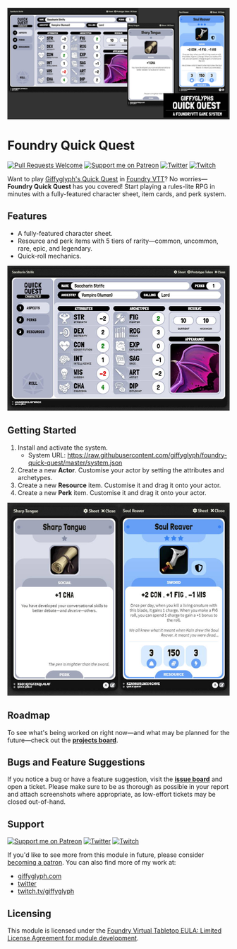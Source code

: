 ![Quick Quest Social Banner](./img/quick-quest-banner.jpg)

# Foundry Quick Quest

[![Pull Requests Welcome](https://img.shields.io/badge/PRs-welcome-brightgreen.svg?style=flat)](http://makeapullrequest.com)
[![Support me on Patreon](https://img.shields.io/endpoint.svg?url=https%3A%2F%2Fshieldsio-patreon.vercel.app%2Fapi%3Fusername%3Dgiffyglyph%26type%3Dpatrons&style=flat-square)](https://patreon.com/giffyglyph)
[![Twitter](https://img.shields.io/twitter/follow/giffyglyph?color=%231DA1F2&style=flat-square)](http://twitter.com/giffyglyph)
[![Twitch](https://img.shields.io/twitch/status/giffyglyph?color=%23a45ee5&style=flat-square)](http://twitch.tv/giffyglyph)

Want to play [Giffyglyph's Quick Quest](https://github.com/giffyglyph/giffyglyphs-quick-quest) in [Foundry VTT](https://foundryvtt.com/)? No worries—**Foundry Quick Quest** has you covered! Start playing a rules-lite RPG in minutes with a fully-featured character sheet, item cards, and perk system.

## Features

* A fully-featured character sheet.
* Resource and perk items with 5 tiers of rarity—common, uncommon, rare, epic, and legendary.
* Quick-roll mechanics.

![Quick Quest Character](./img/quick-quest-character.jpg)

## Getting Started

1. Install and activate the system.
   * System URL: https://raw.githubusercontent.com/giffyglyph/foundry-quick-quest/master/system.json
2. Create a new **Actor**. Customise your actor by setting the attributes and archetypes.
4. Create a new **Resource** item. Customise it and drag it onto your actor.
5. Create a new **Perk** item. Customise it and drag it onto your actor.

![Quick Quest Items](./img/quick-quest-items.jpg)

## Roadmap

To see what's being worked on right now—and what may be planned for the future—check out the **[projects board](https://github.com/giffyglyph/foundry-quick-quest/projects)**.

## Bugs and Feature Suggestions

If you notice a bug or have a feature suggestion, visit the **[issue board](https://github.com/giffyglyph/foundry-quick-quest/issues)** and open a ticket. Please make sure to be as thorough as possible in your report and attach screenshots where appropriate, as low-effort tickets may be closed out-of-hand.

## Support

[![Support me on Patreon](https://img.shields.io/endpoint.svg?url=https%3A%2F%2Fshieldsio-patreon.vercel.app%2Fapi%3Fusername%3Dgiffyglyph%26type%3Dpatrons&style=flat-square)](https://patreon.com/giffyglyph)
[![Twitter](https://img.shields.io/twitter/follow/giffyglyph?color=%231DA1F2&style=flat-square)](http://twitter.com/giffyglyph)
[![Twitch](https://img.shields.io/twitch/status/giffyglyph?color=%23a45ee5&style=flat-square)](http://twitch.tv/giffyglyph)

If you'd like to see more from this module in future, please consider [becoming a patron](https://www.patreon.com/giffyglyph). You can also find more of my work at:

* [giffyglyph.com](https://giffyglyph.com)
* [twitter](https://twitter.com/giffyglyph)
* [twitch.tv/giffyglyph](https://twitch.tv/giffyglyph)

## Licensing

This module is licensed under the [Foundry Virtual Tabletop EULA: Limited License Agreement for module development](https://foundryvtt.com/article/license/).
